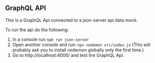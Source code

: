 ## GraphQL API

This is a GraphQL Api connected to a json-server api data mock.

To run the api do the following:

1. In a console run `npm run json-server`
2. Open another console and run: `npx nodemon src/index.js` (This will probably ask you to install nodemon globally only the first time.)
3. Go to http://localhost:4000/ and test the GraphQL Api.

